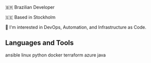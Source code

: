 🇧🇷 Brazilian Developer

🇸🇪 Based in Stockholm 

👀 I'm interested in DevOps, Automation, and Infrastructure as Code.


## Languages and Tools
ansible linux python docker terraform azure java
